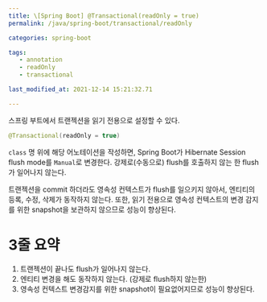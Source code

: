 ```yaml
---
title: \[Spring Boot] @Transactional(readOnly = true)
permalink: /java/spring-boot/transactional/readOnly

categories: spring-boot

tags:
   - annotation
   - readOnly
   - transactional

last_modified_at: 2021-12-14 15:21:32.71 

---
```


스프링 부트에서 트랜젝션을 읽기 전용으로 설정할 수 있다.

```java
@Transactional(readOnly = true)
```

`class` 명 위에 해당 어노테이션을 작성하면, Spring Boot가 Hibernate Session flush mode를 `Manual`로 변경한다. 강제로(수동으로) flush를 호출하지 않는 한 flush가 일어나지 않는다.

트랜젝션을 commit 하더라도 영속성 컨텍스트가 flush를 일으키지 않아서, 엔티티의 등록, 수정, 삭제가 동작하지 않는다. 또한, 읽기 전용으로 영속성 컨텍스트의 변경 감지를 위한 snapshot을 보관하지 않으므로 성능이 향상된다.

# 3줄 요약

1. 트랜젝션이 끝나도 flush가 일어나지 않는다.
2. 엔티티 변경을 해도 동작하지 않는다. (강제로 flush하지 않는한)
3. 영속성 컨텍스트 변경감지를 위한 snapshot이 필요없어지므로 성능이 향상된다.
